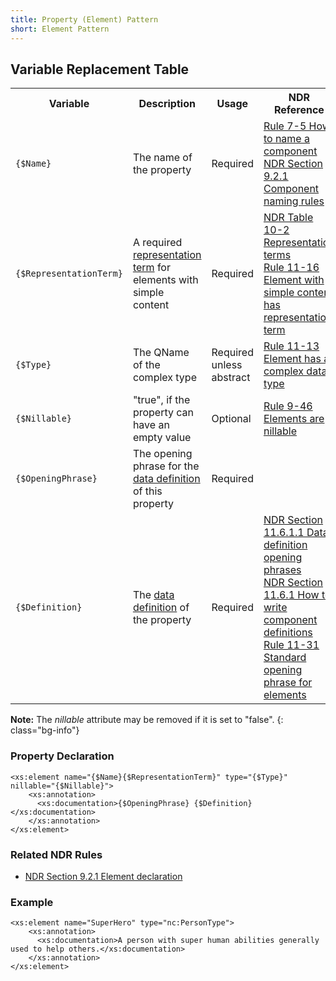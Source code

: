```yaml
---
title: Property (Element) Pattern
short: Element Pattern
---
```


## Variable Replacement Table

<table class="table table-hover">
	<tbody>
        <tr>
            <th>Variable</th>
            <th>Description</th>
            <th>Usage</th>
            <th>NDR Reference</th>
        </tr>
        <tr>
            <td><code>{$Name}</code></td>
            <td>The name of the property</td>
            <td>Required</td>
            <td><a href="http://reference.niem.gov/niem/specification/naming-and-design-rules/3.0/niem-ndr-3.0.html#rule_7-5" title="Rule 7-5 How to name a component">Rule 7-5 How to name a component</a>
            <br/><a href="http://reference.niem.gov/niem/specification/naming-and-design-rules/3.0/niem-ndr-3.0.html#section_10.8" title="NDR Section 9.2.1 Component naming rules">NDR Section 9.2.1 Component naming rules</a></td>
        </tr>
        <tr>
            <td><code>{$RepresentationTerm}</code></td>
            <td>A required <a href="http://reference.niem.gov/niem/specification/naming-and-design-rules/3.0/NIEM-NDR-3.0-2014-07-31.html#section_10.8.7" title="Representation term">representation term</a> for elements with simple content</td>
            <td>Required</td>
            <td><a href="http://reference.niem.gov/niem/specification/naming-and-design-rules/3.0/niem-ndr-3.0.html#table_10-2" title="NDR Table 10-2 Representation terms">NDR Table 10-2 Representation terms</a>
             <br/><a href="http://reference.niem.gov/niem/specification/naming-and-design-rules/3.0/niem-ndr-3.0.html#rule_11-16" title="Rule 11-16 Element with simple content has representation term">Rule 11-16 Element with simple content has representation term</a></td>
        </tr>
        <tr>
            <td><code>{$Type}</code></td>
            <td>The QName of the complex type</td>
            <td>Required unless abstract</td>
            <td><a href="http://reference.niem.gov/niem/specification/naming-and-design-rules/3.0/niem-ndr-3.0.html#rule_11-13" title="Rule 11-13 Element has a complex data type">Rule 11-13 Element has a complex data type</a></td>
        </tr>
        <tr>
            <td><code>{$Nillable}</code></td>
            <td>"true", if the property can have an empty value</td>
            <td>Optional</td>
            <td><a href="http://reference.niem.gov/niem/specification/naming-and-design-rules/3.0/niem-ndr-3.0.html#rule_9-46" title="Rule 9-46 Elements are nillable">Rule 9-46 Elements are nillable</a></td>
        </tr>
        <tr>
            <td><code>{$OpeningPhrase}</code></td>
            <td>The opening phrase for the <a href="http://reference.niem.gov/niem/specification/naming-and-design-rules/3.0/NIEM-NDR-3.0-2014-07-31.html#section_11.6.1.1" title="Data definition">data definition</a> of this property</td>
            <td>Required</td>
            <td></td>
        </tr>
        <tr>
            <td><code>{$Definition}</code></td>
            <td>The <a href="http://reference.niem.gov/niem/specification/naming-and-design-rules/3.0/NIEM-NDR-3.0-2014-07-31.html#section_11.6.1.1" title="Data definition">data definition</a> of the property</td>
            <td>Required</td>
            <td><a href="http://reference.niem.gov/niem/specification/naming-and-design-rules/3.0/NIEM-NDR-3.0-2014-07-31.html#section_11.6.1.1" title="NDR Section 11.6.1.1 Data definition opening phrases">NDR Section 11.6.1.1 Data definition opening phrases</a>
            <br/><a href="http://reference.niem.gov/niem/specification/naming-and-design-rules/3.0/niem-ndr-3.0.html#section_11.6.1" title="NDR Section 11.6.1 How to write component definitions">NDR Section 11.6.1 How to write component definitions</a>
            <br/><a href="http://reference.niem.gov/niem/specification/naming-and-design-rules/3.0/niem-ndr-3.0.html#rule_11-31" title="Rule 11-31 Standard opening phrase for elements">Rule 11-31 Standard opening phrase for elements</a></td>
        </tr>
    </tbody>
</table>

**Note:** The *nillable* attribute may be removed if it is set to "false".
{: class="bg-info"}

### Property Declaration
	<xs:element name="{$Name}{$RepresentationTerm}" type="{$Type}" nillable="{$Nillable}">
        <xs:annotation>
          <xs:documentation>{$OpeningPhrase} {$Definition}</xs:documentation>
        </xs:annotation>
	</xs:element>

### Related NDR Rules
*   [NDR Section 9.2.1 Element declaration](http://reference.niem.gov/niem/specification/naming-and-design-rules/3.0/NIEM-NDR-3.0-2014-07-31.html#section_9.2.1 "NDR Rule/ elements")

### Example
    <xs:element name="SuperHero" type="nc:PersonType">
        <xs:annotation>
          <xs:documentation>A person with super human abilities generally used to help others.</xs:documentation>
        </xs:annotation>
    </xs:element>